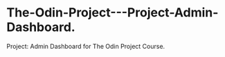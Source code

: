 # The-Odin-Project---Project-Admin-Dashboard.
Project: Admin Dashboard for The Odin Project Course.

